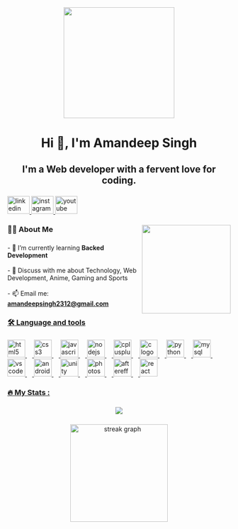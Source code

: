 <div align="center">
  <img height="250" src="https://user-images.githubusercontent.com/10498744/210012254-234538ff-d198-48aa-8964-37e6fd45d227.gif"  />
</div>

###

<h1 align="center">Hi 👋, I'm Amandeep Singh</h1>

###

<h2 align="center">I'm a Web developer with a fervent love for coding.</h2>

###

<div align="center">
</div>

###

<div align="left">
  <a href="https://www.linkedin.com/in/amandeep-singh-18048522a/" >
    <img src="https://raw.githubusercontent.com/maurodesouza/profile-readme-generator/master/src/assets/icons/social/linkedin/default.svg" width="50" height="40" alt="linkedin logo"  />
  </a>
  <a href="https://www.instagram.com/angryaman007?igsh=Y2lhbzhyamIzMm5p" >
    <img src="https://raw.githubusercontent.com/maurodesouza/profile-readme-generator/master/src/assets/icons/social/instagram/default.svg" width="50" height="40" alt="instagram logo"  />
  </a>
  <a href="https://youtube.com/@amansarcade?si=FJQeyaU1AFLONVkF" >
    <img src="https://raw.githubusercontent.com/maurodesouza/profile-readme-generator/master/src/assets/icons/social/youtube/default.svg" width="50" height="40" alt="youtube logo"  />
  </a>
</div>

###

<img align="right" height="200" src="https://miro.medium.com/v2/resize:fit:720/format:webp/1*wNGxHlTCsH9zU90WDouoDQ.gif"  />

###

<h3 align="left">👩‍💻 About Me</h3>

###

<p align="left">- 🌱 I’m currently learning <b>Backed Development</b><br><br>- 💬 Discuss with me about Technology, Web Development, Anime, Gaming and Sports<br><br>- 
📫 Email me: <a href="mailto: [amandeep2312singh@gmail.com]"><b>amandeepsingh2312@gmail.com</b></p>

###

<h3 align="left">🛠 Language and tools</h3>

###

<div align="left">
  <img src="https://cdn.jsdelivr.net/gh/devicons/devicon/icons/html5/html5-original.svg" height="40" alt="html5 logo"  />
  <img width="12" />
  <img src="https://cdn.jsdelivr.net/gh/devicons/devicon/icons/css3/css3-original.svg" height="40" alt="css3 logo"  />
  <img width="12" />
  <img src="https://cdn.jsdelivr.net/gh/devicons/devicon/icons/javascript/javascript-original.svg" height="40" alt="javascript logo"  />
  <img width="12" />
  <img src="https://cdn.jsdelivr.net/gh/devicons/devicon/icons/nodejs/nodejs-original.svg" height="40" alt="nodejs logo"  />
  <img width="12" />
  <img src="https://cdn.jsdelivr.net/gh/devicons/devicon/icons/cplusplus/cplusplus-original.svg" height="40" alt="cplusplus logo"  />
  <img width="12" />
  <img src="https://cdn.jsdelivr.net/gh/devicons/devicon/icons/c/c-original.svg" height="40" alt="c logo"  />
  <img width="12" />
  <img src="https://cdn.jsdelivr.net/gh/devicons/devicon/icons/python/python-original.svg" height="40" alt="python logo"  />
  <img width="12" />
  <img src="https://cdn.jsdelivr.net/gh/devicons/devicon/icons/mysql/mysql-original.svg" height="40" alt="mysql logo"  />
  <img width="12" />
  <img src="https://cdn.jsdelivr.net/gh/devicons/devicon/icons/vscode/vscode-original.svg" height="40" alt="vscode logo"  />
  <img width="12" />
  <img src="https://cdn.jsdelivr.net/gh/devicons/devicon/icons/android/android-original.svg" height="40" alt="android logo"  />
  <img width="12" />
  <img src="https://cdn.jsdelivr.net/gh/devicons/devicon/icons/unity/unity-original.svg" height="40" alt="unity logo"  />
  <img width="12" />
  <img src="https://cdn.jsdelivr.net/gh/devicons/devicon/icons/photoshop/photoshop-plain.svg" height="40" alt="photoshop logo"  />
  <img width="12" />
  <img src="https://cdn.jsdelivr.net/gh/devicons/devicon/icons/aftereffects/aftereffects-original.svg" height="40" alt="aftereffects logo"  />
  <img width="12" />
  <img src="https://cdn.jsdelivr.net/gh/devicons/devicon/icons/react/react-original.svg" height="40" alt="react logo"  />
</div>

###

<h3 align="left">🔥   My Stats :</h3>

###

<div align="center">
  <img src="https://visitor-badge.laobi.icu/badge?page_id=Angryaman007.Angryaman007&left_color=firebrick&right_color=darkgrey"  />
</div>

###

<div align="center">
  <img src="https://streak-stats.demolab.com?user=Angryaman007&locale=en&mode=daily&theme=dark&hide_border=false&border_radius=5&order=3" height="220" alt="streak graph"  />
</div>

###

<div align="left">
</div>

###
